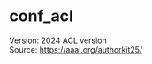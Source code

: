 # conf_acl
Version: 2024 ACL version</br>
Source: [https://aaai.org/authorkit25/
](https://github.com/acl-org/acl-style-files?tab=readme-ov-file)
